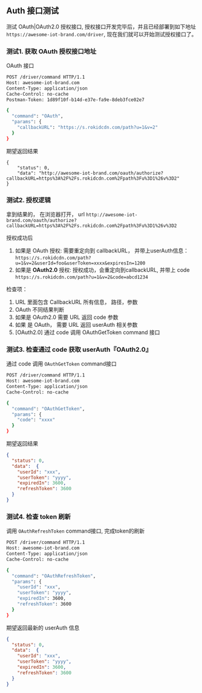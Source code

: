 ## Auth 接口测试

测试 OAuth|OAuth2.0 授权接口, 授权接口开发完毕后，并且已经部署到如下地址 `https://awesome-iot-brand.com/driver`, 现在我们就可以开始测试授权接口了。

### 测试1. 获取 OAuth 授权接口地址

OAuth 接口

```bash
POST /driver/command HTTP/1.1
Host: awesome-iot-brand.com
Content-Type: application/json
Cache-Control: no-cache
Postman-Token: 1d89f10f-b14d-e37e-fa9e-8deb3fce02e7

{
  "command": "OAuth",
  "params": {
    "callbackURL": "https://s.rokidcdn.com/path?u=1&v=2"
  }
}
```

期望返回结果

```
{
    "status": 0,
    "data": "http://awesome-iot-brand.com/oauth/authorize?callbackURL=https%3A%2F%2Fs.rokidcdn.com%2Fpath%3Fu%3D1%26v%3D2"
}
```

### 测试2. 授权逻辑

拿到结果的， 在浏览器打开， url `http://awesome-iot-brand.com/oauth/authorize?callbackURL=https%3A%2F%2Fs.rokidcdn.com%2Fpath%3Fu%3D1%26v%3D2`

授权成功后

1. 如果是 OAuth 授权:  需要重定向到 callbackURL， 并带上userAuth信息： `https://s.rokidcdn.com/path?u=1&v=2&userId=foo&userToken=xxxx&expiresIn=1200`
2. 如果是 **OAuth2.0** 授权:
授权成功，会重定向到callbackURL, 并带上 code  `https://s.rokidcdn.com/path?u=1&v=2&code=abcd1234`

检查项：

1. URL 里面包含 CallbackURL 所有信息， 路径，参数
2. OAuth 不同结果判断
  1. 如果是 OAuth2.0 需要 URL 返回 code 参数
  2. 如果 是 OAuth， 需要 URL 返回 userAuth 相关参数
3. [OAuth2.0] 通过 code 调用 OAuthGetToken command 接口

### 测试3. 检查通过 code 获取 userAuth『OAuth2.0』

通过 code 调用 `OAuthGetToken` command接口

```bash
POST /driver/command HTTP/1.1
Host: awesome-iot-brand.com
Content-Type: application/json
Cache-Control: no-cache

{
  "command": "OAuthGetToken",
  "params": {
    "code": "xxxx"
  }
}
```

期望返回结果

```json
{
  "status": 0,
  "data":  {
    "userId": "xxx",
    "userToken": "yyyy",
    "expiredIn": 3600,
    "refreshToken": 3600
  }
}
```


### 测试4. 检查 token 刷新

调用 `OAuthRefreshToken` command接口, 完成token的刷新

```bash
POST /driver/command HTTP/1.1
Host: awesome-iot-brand.com
Content-Type: application/json
Cache-Control: no-cache

{
  "command": "OAuthRefreshToken",
  "params": {
    "userId": "xxx",
    "userToken": "yyyy",
    "expiredIn": 3600,
    "refreshToken": 3600
  }
}
```

期望返回最新的 userAuth 信息

```json
{
  "status": 0,
  "data":  {
    "userId": "xxx",
    "userToken": "yyyy",
    "expiredIn": 3600,
    "refreshToken": 3600
  }
}
```
